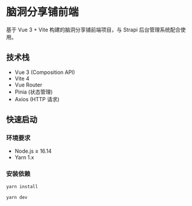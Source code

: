 # 脑洞分享铺前端

基于 Vue 3 + Vite 构建的脑洞分享铺前端项目，与 Strapi 后台管理系统配合使用。

## 技术栈

- Vue 3 (Composition API)
- Vite 4
- Vue Router
- Pinia (状态管理)
- Axios (HTTP 请求)

## 快速启动

### 环境要求

- Node.js ≥ 16.14
- Yarn 1.x

### 安装依赖

```bash
yarn install

yarn dev

```
